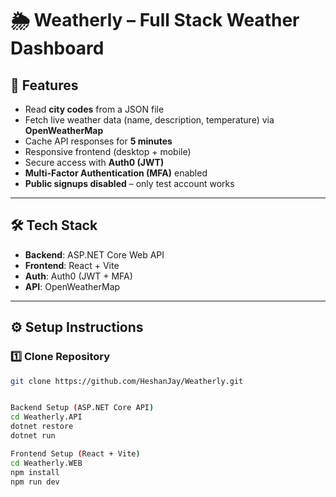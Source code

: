 # 🌦️ Weatherly – Full Stack Weather Dashboard

## 🚀 Features
- Read **city codes** from a JSON file
- Fetch live weather data (name, description, temperature) via **OpenWeatherMap**
- Cache API responses for **5 minutes**
- Responsive frontend (desktop + mobile)
- Secure access with **Auth0 (JWT)**
- **Multi-Factor Authentication (MFA)** enabled
- **Public signups disabled** – only test account works

---

## 🛠️ Tech Stack
- **Backend**: ASP.NET Core Web API  
- **Frontend**: React + Vite  
- **Auth**: Auth0 (JWT + MFA)  
- **API**: OpenWeatherMap  

---

## ⚙️ Setup Instructions

### 1️⃣ Clone Repository
```bash
git clone https://github.com/HeshanJay/Weatherly.git


Backend Setup (ASP.NET Core API)
cd Weatherly.API
dotnet restore
dotnet run

Frontend Setup (React + Vite)
cd Weatherly.WEB
npm install
npm run dev





